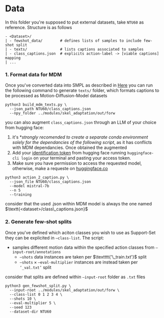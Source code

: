 # Data

In this folder you're supposed to put external datasets, take $\texttt{NTU60}$ as reference.
Structure is as follows

```
- <Dataset>/
| - fewshot_data/        # defines lists of samples to include few-shot split
| - texts/               # lists captions associated to samples
| - class_captions.json  # explicits action-label -> [viable captions] mapping
| ...
```

### 1. Format data for MDM
Once you've converted data into SMPL as described in [Here](../modules/skel_adaptation/) you can run the following command to generate $\texttt{texts/}$ folder, which formats captions to be processed as Motion-Diffusion-Model datasets

```
python3 build_mdm_texts.py \
  --json_path NTU60/class_captions.json
  --npy_folder ../modules/skel_adaptation/out/forw
```

you can also augment $\texttt{class\_captions.json}$ through an LLM of your choice from hugging face:
1. it's **strongly recomended to create a separate conda environment solely for the dependancies of the following script*, as it has conflicts with MDM dependancies. Once obtained the augmented
2. Add your [identification token](https://huggingface.co/settings/tokens) from hugging face running $\texttt{huggingface-cli login}$ on your terminal and pasting your access token.
3. Make sure you have permission to access the requested model, otherwise, make a requeste on [huggingface.co](https://huggingface.co/)

```
python3 action_2_caption.py \
  --json_file NTU60/class_captions.json
  --model mistral-7b
  --n 5
  --training
```

consider that the used .json within MDM model is always the one named $\textt{<dataset>/class\_captions.json}$

### 2. Generate few-shot splits

Once you've defined which aciton classes you wish to use as Support-Set they can be explicited in $\texttt{--class-list}$. The script:
* samples different motion data within the specified action classes from $\texttt{--input-root/annotations}$ 
  * $\texttt{--shots}$ data instances are taken per $\textttt{'\_train.txt'}$ split
  * $\texttt{--shots} \times \texttt{--eval-multiplier}$ instances are instead taken per $\texttt{'\_val.txt'}$ split

consider that splits are defined within $\texttt{--input-root}$ folder as $\texttt{.txt}$ files

```
python3 gen_fewshot_split.py \
  --input-root ../modules/skel_adaptation/out/forw \
  --class-list 0 1 2 3 4 \
  --shots 10 \
  --eval-multiplier 5 \
  --seed 123
  --dataset-dir NTU60
```


